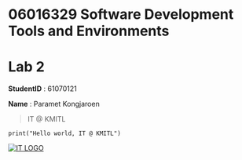 # 06016329 Software Development Tools and Environments

# Lab 2

**StudentID** : 61070121

**Name** : Paramet Kongjaroen


> IT @ KMITL

```
print("Hello world, IT @ KMITL")
```
[![IT LOGO](https://www.it.kmitl.ac.th/wp-content/themes/itkmitl2017wp/img/nav-thai.svg)](https://www.it.kmitl.ac.th)

